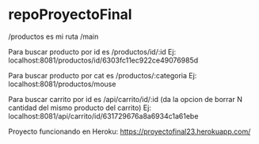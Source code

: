 # repoProyectoFinal

/productos es mi ruta /main


Para buscar producto por id es /productos/id/:id
Ej: localhost:8081/productos/id/6303fc11ec922ce49076985d

Para buscar producto por cat es /productos/:categoria
Ej: localhost:8081/productos/mouse

Para buscar carrito por id es /api/carrito/id/:id (da la opcion de borrar N cantidad del mismo producto del carrito)
Ej: localhost:8081/api/carrito/id/631729676a8a6934c1a61ebe


Proyecto funcionando en Heroku:   https://proyectofinal23.herokuapp.com/
